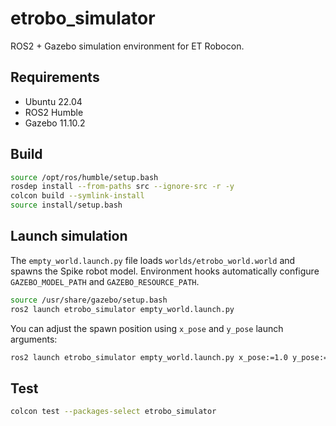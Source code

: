# etrobo_simulator

ROS2 + Gazebo simulation environment for ET Robocon.

## Requirements
- Ubuntu 22.04
- ROS2 Humble
- Gazebo 11.10.2

## Build
```bash
source /opt/ros/humble/setup.bash
rosdep install --from-paths src --ignore-src -r -y
colcon build --symlink-install
source install/setup.bash
```

## Launch simulation
The `empty_world.launch.py` file loads `worlds/etrobo_world.world` and spawns the Spike robot model. Environment hooks automatically configure `GAZEBO_MODEL_PATH` and `GAZEBO_RESOURCE_PATH`.

```bash
source /usr/share/gazebo/setup.bash
ros2 launch etrobo_simulator empty_world.launch.py
```

You can adjust the spawn position using `x_pose` and `y_pose` launch arguments:
```bash
ros2 launch etrobo_simulator empty_world.launch.py x_pose:=1.0 y_pose:=2.0
```

## Test
```bash
colcon test --packages-select etrobo_simulator
```

